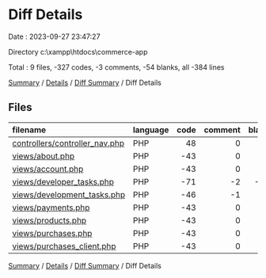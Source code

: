 # Diff Details

Date : 2023-09-27 23:47:27

Directory c:\\xampp\\htdocs\\commerce-app

Total : 9 files,  -327 codes, -3 comments, -54 blanks, all -384 lines

[Summary](results.md) / [Details](details.md) / [Diff Summary](diff.md) / Diff Details

## Files
| filename | language | code | comment | blank | total |
| :--- | :--- | ---: | ---: | ---: | ---: |
| [controllers/controller_nav.php](/controllers/controller_nav.php) | PHP | 48 | 0 | 6 | 54 |
| [views/about.php](/views/about.php) | PHP | -43 | 0 | -6 | -49 |
| [views/account.php](/views/account.php) | PHP | -43 | 0 | -7 | -50 |
| [views/developer_tasks.php](/views/developer_tasks.php) | PHP | -71 | -2 | -14 | -87 |
| [views/development_tasks.php](/views/development_tasks.php) | PHP | -46 | -1 | -9 | -56 |
| [views/payments.php](/views/payments.php) | PHP | -43 | 0 | -6 | -49 |
| [views/products.php](/views/products.php) | PHP | -43 | 0 | -6 | -49 |
| [views/purchases.php](/views/purchases.php) | PHP | -43 | 0 | -6 | -49 |
| [views/purchases_client.php](/views/purchases_client.php) | PHP | -43 | 0 | -6 | -49 |

[Summary](results.md) / [Details](details.md) / [Diff Summary](diff.md) / Diff Details